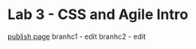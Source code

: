 # Lab 3 - CSS and Agile Intro

[publish page](https://faquanly.github.io/sp24-cse110-lab3/)
branhc1 - edit
branhc2 - edit
